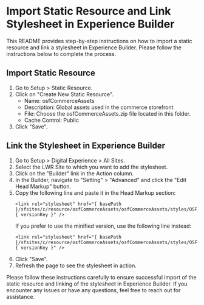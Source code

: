 # Import Static Resource and Link Stylesheet in Experience Builder

This README provides step-by-step instructions on how to import a static resource and link a stylesheet in Experience Builder. Please follow the instructions below to complete the process.

## Import Static Resource

1. Go to Setup > Static Resource.
2. Click on "Create New Static Resource".
    - Name: osfCommerceAssets
    - Description: Global assets used in the commerce storefront
    - File: Choose the osfCommerceAssets.zip file located in this folder.
    - Cache Control: Public
3. Click "Save".

## Link the Stylesheet in Experience Builder

1. Go to Setup > Digital Experience > All Sites.
2. Select the LWR Site to which you want to add the stylesheet.
3. Click on the "Builder" link in the Action column.
4. In the Builder, navigate to "Setting" > "Advanced" and click the "Edit Head Markup" button.
5. Copy the following line and paste it in the Head Markup section:
    ```
    <link rel="stylesheet" href="{ basePath }/sfsites/c/resource/osfCommerceAssets/osfCommerceAssets/styles/OSF_CommerceGlobalStyle.css?{ versionKey }" />
    ```
    If you prefer to use the minified version, use the following line instead:
    ```
    <link rel="stylesheet" href="{ basePath }/sfsites/c/resource/osfCommerceAssets/osfCommerceAssets/styles/OSF_CommerceGlobalStyle.min.css?{ versionKey }" />
    ```
6. Click "Save".
7. Refresh the page to see the stylesheet in action.

Please follow these instructions carefully to ensure successful import of the static resource and linking of the stylesheet in Experience Builder. If you encounter any issues or have any questions, feel free to reach out for assistance.